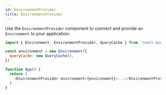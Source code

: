 ```yaml
---
id: EnvironmentProvider
title: EnvironmentProvider
---
```


Use the `EnvironmentProvider` component to connect and provide an `Environment` to your application:

```js
import { Environment, EnvironmentProvider, QueryCache } from 'react-query'

const environment = new Environment({
  queryCache: new QueryCache(),
})

function App() {
  return (
    <EnvironmentProvider environment={environment}>...</EnvironmentProvider>
  )
}
```
